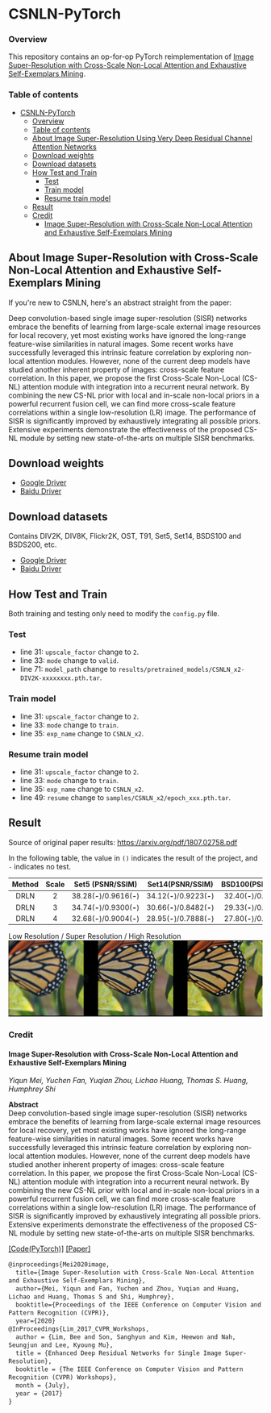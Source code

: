 # CSNLN-PyTorch

### Overview

This repository contains an op-for-op PyTorch reimplementation
of [Image Super-Resolution with Cross-Scale Non-Local Attention and Exhaustive Self-Exemplars Mining](https://arxiv.org/abs/2006.01424v1).

### Table of contents

- [CSNLN-PyTorch](#csnln-pytorch)
    - [Overview](#overview)
    - [Table of contents](#table-of-contents)
    - [About Image Super-Resolution Using Very Deep Residual Channel Attention Networks](#about-image-super-resolution-with-cross-scale-non-local-attention-and-exhaustive-self-exemplars-mining)
    - [Download weights](#download-weights)
    - [Download datasets](#download-datasets)
    - [How Test and Train](#how-test-and-train)
        - [Test](#test)
        - [Train model](#train-model)
        - [Resume train model](#resume-train-model)
    - [Result](#result)
    - [Credit](#credit)
        - [Image Super-Resolution with Cross-Scale Non-Local Attention and Exhaustive Self-Exemplars Mining](#image-super-resolution-with-cross-scale-non-local-attention-and-exhaustive-self-exemplars-mining)

## About Image Super-Resolution with Cross-Scale Non-Local Attention and Exhaustive Self-Exemplars Mining

If you're new to CSNLN, here's an abstract straight from the paper:

Deep convolution-based single image super-resolution (SISR) networks embrace the benefits of learning from large-scale external image resources for
local recovery, yet most existing works have ignored the long-range feature-wise similarities in natural images. Some recent works have successfully
leveraged this intrinsic feature correlation by exploring non-local attention modules. However, none of the current deep models have studied another
inherent property of images: cross-scale feature correlation. In this paper, we propose the first Cross-Scale Non-Local (CS-NL) attention module with
integration into a recurrent neural network. By combining the new CS-NL prior with local and in-scale non-local priors in a powerful recurrent fusion
cell, we can find more cross-scale feature correlations within a single low-resolution (LR) image. The performance of SISR is significantly improved
by exhaustively integrating all possible priors. Extensive experiments demonstrate the effectiveness of the proposed CS-NL module by setting new
state-of-the-arts on multiple SISR benchmarks.

## Download weights

- [Google Driver](https://drive.google.com/drive/folders/17ju2HN7Y6pyPK2CC_AqnAfTOe9_3hCQ8?usp=sharing)
- [Baidu Driver](https://pan.baidu.com/s/1yNs4rqIb004-NKEdKBJtYg?pwd=llot)

## Download datasets

Contains DIV2K, DIV8K, Flickr2K, OST, T91, Set5, Set14, BSDS100 and BSDS200, etc.

- [Google Driver](https://drive.google.com/drive/folders/1A6lzGeQrFMxPqJehK9s37ce-tPDj20mD?usp=sharing)
- [Baidu Driver](https://pan.baidu.com/s/1o-8Ty_7q6DiS3ykLU09IVg?pwd=llot)

## How Test and Train

Both training and testing only need to modify the `config.py` file. 

### Test

- line 31: `upscale_factor` change to `2`.
- line 33: `mode` change to `valid`.
- line 71: `model_path` change to `results/pretrained_models/CSNLN_x2-DIV2K-xxxxxxxx.pth.tar`.

### Train model

- line 31: `upscale_factor` change to `2`.
- line 33: `mode` change to `train`.
- line 35: `exp_name` change to `CSNLN_x2`.

### Resume train model

- line 31: `upscale_factor` change to `2`.
- line 33: `mode` change to `train`.
- line 35: `exp_name` change to `CSNLN_x2`.
- line 49: `resume` change to `samples/CSNLN_x2/epoch_xxx.pth.tar`.

## Result

Source of original paper results: https://arxiv.org/pdf/1807.02758.pdf

In the following table, the value in `()` indicates the result of the project, and `-` indicates no test.

| Method | Scale |      Set5 (PSNR/SSIM)      |      Set14(PSNR/SSIM)      |     BSD100(PSNR/SSIM)      |     Urban100(PSNR/SSIM)     |    Manga109(PSNR/SSIM)     |
|:------:|:-----:|:--------------------------:|:--------------------------:|:--------------------------:|:---------------------------:|:--------------------------:|
|  DRLN  |   2   | 38.28(**-**)/0.9616(**-**) | 34.12(**-**)/0.9223(**-**) | 32.40(**-**)/0.9024(**-**) | 33.25(**-**)/0.9386(**-**)  | 39.37(**-**)/0.9785(**-**) |
|  DRLN  |   3   | 34.74(**-**)/0.9300(**-**) | 30.66(**-**)/0.8482(**-**) | 29.33(**-**)/0.8105(**-**) | 29.13(**-**)/0.8712(**-**)  | 34.45(**-**)/0.9502(**-**) |
|  DRLN  |   4   | 32.68(**-**)/0.9004(**-**) | 28.95(**-**)/0.7888(**-**) | 27.80(**-**)/0.7439(**-**) | 27.22(**-**)/0.8168(**-**)  | 31.43(**-**)/0.9201(**-**) |
         
Low Resolution / Super Resolution / High Resolution
<span align="center"><img src="assets/result.png"/></span>

### Credit

#### Image Super-Resolution with Cross-Scale Non-Local Attention and Exhaustive Self-Exemplars Mining

_Yiqun Mei, Yuchen Fan, Yuqian Zhou, Lichao Huang, Thomas S. Huang, Humphrey Shi_ <br>

**Abstract** <br>
Deep convolution-based single image super-resolution (SISR) networks embrace the benefits of learning from large-scale external image resources for
local recovery, yet most existing works have ignored the long-range feature-wise similarities in natural images. Some recent works have successfully
leveraged this intrinsic feature correlation by exploring non-local attention modules. However, none of the current deep models have studied another
inherent property of images: cross-scale feature correlation. In this paper, we propose the first Cross-Scale Non-Local (CS-NL) attention module with
integration into a recurrent neural network. By combining the new CS-NL prior with local and in-scale non-local priors in a powerful recurrent fusion
cell, we can find more cross-scale feature correlations within a single low-resolution (LR) image. The performance of SISR is significantly improved
by exhaustively integrating all possible priors. Extensive experiments demonstrate the effectiveness of the proposed CS-NL module by setting new
state-of-the-arts on multiple SISR benchmarks.

[[Code(PyTorch)]](https://github.com/yulunzhang/RCAN) [[Paper]](https://arxiv.org/pdf/2006.01424v1)

```
@inproceedings{Mei2020image,
  title={Image Super-Resolution with Cross-Scale Non-Local Attention and Exhaustive Self-Exemplars Mining},
  author={Mei, Yiqun and Fan, Yuchen and Zhou, Yuqian and Huang, Lichao and Huang, Thomas S and Shi, Humphrey},
  booktitle={Proceedings of the IEEE Conference on Computer Vision and Pattern Recognition (CVPR)},
  year={2020}
@InProceedings{Lim_2017_CVPR_Workshops,
  author = {Lim, Bee and Son, Sanghyun and Kim, Heewon and Nah, Seungjun and Lee, Kyoung Mu},
  title = {Enhanced Deep Residual Networks for Single Image Super-Resolution},
  booktitle = {The IEEE Conference on Computer Vision and Pattern Recognition (CVPR) Workshops},
  month = {July},
  year = {2017}
}
```
